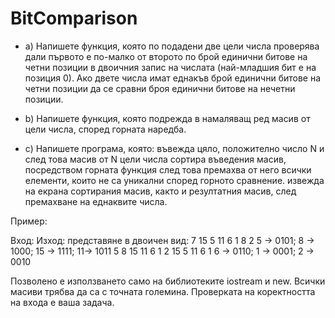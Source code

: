 # BitComparison

* a) Напишете функция, която по подадени две цели числа проверява дали първото е по-малко от второто по брой единични битове на четни позиции в двоичния запис на числата (най-младшия бит е на позиция 0). Ако двете числа имат еднакъв брой единични битове на четни позиции да се сравни броя единични битове на нечетни позиции.

* b) Напишете функция, която подрежда в намаляващ ред масив от цели числа, според горната наредба.

* c) Напишете програма, която:
въвежда цяло, положително число N и след това масив от N цели числа
сортира въведения масив, посредством горната функция
след това премахва от него всички елементи, които не са уникални според горното сравнение.
извежда на екрана сортирания масив, както и резултатния масив, след премахване на еднаквите числа.

Пример:


Вход:             Изход:            представяне в двоичен вид:
7                 15 5 11 6 1 8 2   5 -> 0101; 8 -> 1000; 15 -> 1111; 11-> 1011
5 8 15 11 6 1 2   15 5 11 6 1       6 -> 0110; 1 -> 0001;  2 -> 0010


Позволено е използването само на библиотеките iostream и new. Всички масиви трябва да са с точната големина. Проверката на коректността на входа е ваша задача.